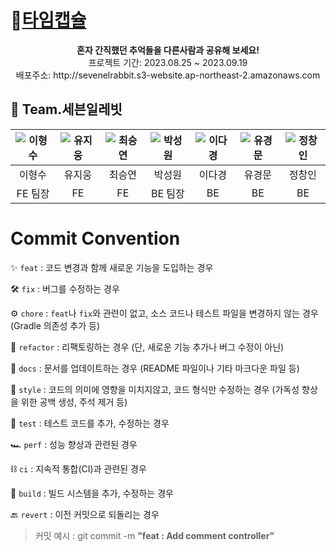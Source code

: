 # 💊[타임캡슐](http://sevenelrabbit.s3-website.ap-northeast-2.amazonaws.com)
<div align="center">
<b>혼자 간직했던 추억들을 다른사람과 공유해 보세요!</b><br>
 프로젝트 기간: 2023.08.25 ~ 2023.09.19 <br>
  배포주소: http://sevenelrabbit.s3-website.ap-northeast-2.amazonaws.com
</div>

## 🐰 Team.세븐일레빗
|![이형수](https://github.com/codestates-seb/seb45_main_007/assets/130030410/1e507d3b-0622-45a1-a1f1-9909afdb57ab)|![유지웅](https://github.com/codestates-seb/seb45_main_007/assets/130030410/2e306e4f-2f16-4ded-9b1f-6c6d6890f7db)|![최승연](https://github.com/codestates-seb/seb45_main_007/assets/130030410/5b17e44c-684a-48ef-8835-95b4ef2fc40a)|![박성원](https://github.com/codestates-seb/seb45_main_007/assets/130030410/29002b0e-1a00-4694-9e1c-ac2c9cad7ff1)|![이다경](https://github.com/codestates-seb/seb45_main_007/assets/130030410/52e3a236-3b02-4a8a-8529-967cefa99a0a)|![유경문](https://github.com/codestates-seb/seb45_main_007/assets/130030410/fbcbaad4-2d53-439c-b18f-cce89be2c97d)|![정창인](https://github.com/codestates-seb/seb45_main_007/assets/130030410/3b29cc41-7e13-47a1-9f3a-f85a0828f50f)|
|:---:|:---:|:---:|:---:|:---:|:---:|:---:|
|이형수|유지웅|최승연|박성원|이다경|유경문|정창인|
|FE 팀장|FE|FE|BE 팀장|BE|BE|BE|

# Commit Convention
✨  `feat` : 코드 변경과 함께 새로운 기능을 도입하는 경우

🛠️  `fix` : 버그를 수정하는 경우

⚙️  `chore` : `feat`나 `fix`와 관련이 없고, 소스 코드나 테스트 파일을 변경하지 않는 경우 (Gradle 의존성 추가 등)

🧹  `refactor` : 리팩토링하는 경우 (단, 새로운 기능 추가나 버그 수정이 아닌)

📑  `docs` : 문서를 업데이트하는 경우 (README 파일이나 기타 마크다운 파일 등)

🧼  `style` : 코드의 의미에 영향을 미치지않고, 코드 형식만 수정하는 경우 (가독성 향상을 위한 공백 생성, 주석 제거 등)

🧪  `test` : 테스트 코드를 추가, 수정하는 경우

🏎️  `perf` : 성능 향상과 관련된 경우

⛓️  `ci` : 지속적 통합(CI)과 관련된 경우

🔨  `build` : 빌드 시스템을 추가, 수정하는 경우

🔙  `revert` : 이전 커밋으로 되돌리는 경우

> 커밋 예시 : git commit -m **"feat : Add comment controller"**
